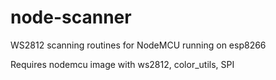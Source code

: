 # node-scanner
WS2812 scanning routines for NodeMCU running on esp8266

Requires nodemcu image with ws2812, color_utils, SPI
